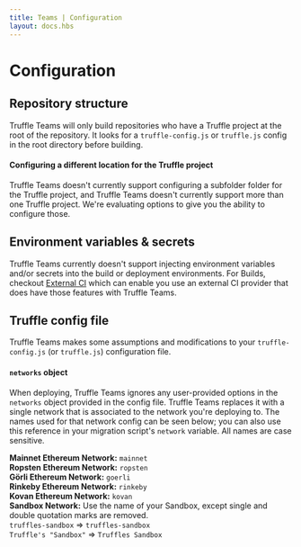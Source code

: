 ```yaml
---
title: Teams | Configuration
layout: docs.hbs
---
```


# Configuration

## Repository structure

Truffle Teams will only build repositories who have a Truffle project at the root of the repository. It looks for a `truffle-config.js` or `truffle.js` config in the root directory before building.

[comment]: <> (I'm using #### instead of ### because the styling of ### doesn't differ much from ##)

#### Configuring a different location for the Truffle project

Truffle Teams doesn't currently support configuring a subfolder folder for the Truffle project, and Truffle Teams doesn't currently support more than one Truffle project. We're evaluating options to give you the ability to configure those.

## Environment variables & secrets

Truffle Teams currently doesn't support injecting environment variables and/or secrets into the build or deployment environments. For Builds, checkout [External CI](/docs/teams/builds/external-ci) which can enable you use an external CI provider that does have those features with Truffle Teams.

## Truffle config file

Truffle Teams makes some assumptions and modifications to your `truffle-config.js` (or `truffle.js`) configuration file.

#### `networks` object

When deploying, Truffle Teams ignores any user-provided options in the `networks` object provided in the config file. Truffle Teams replaces it with a single network that is associated to the network you're deploying to. The names used for that network config can be seen below; you can also use this reference in your migration script's `network` variable. All names are case sensitive.

**Mainnet Ethereum Network:** `mainnet`<br/>
**Ropsten Ethereum Network:** `ropsten`<br/>
**Görli Ethereum Network:** `goerli`<br/>
**Rinkeby Ethereum Network:** `rinkeby`<br/>
**Kovan Ethereum Network:** `kovan`<br/>
**Sandbox Network:** Use the name of your Sandbox, except single and double quotation marks are removed. <br />
`truffles-sandbox` => `truffles-sandbox`<br/>
`Truffle's "Sandbox"` => `Truffles Sandbox`
